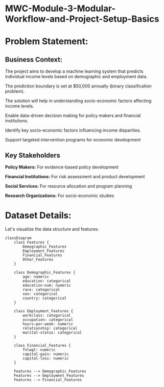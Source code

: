 # MWC-Module-3-Modular-Workflow-and-Project-Setup-Basics

# Problem Statement:

## Business Context:


The project aims to develop a machine learning system that predicts individual income levels based on demographic and employment data.

The prediction boundary is set at $50,000 annually (binary classification problem).

The solution will help in understanding socio-economic factors affecting income levels.

Enable data-driven decision making for policy makers and financial institutions.

Identify key socio-economic factors influencing income disparities.

Support targeted intervention programs for economic development

## Key Stakeholders

**Policy Makers:** For evidence-based policy development

**Financial Institutions:** For risk assessment and product development

**Social Services:** For resource allocation and program planning

**Research Organizations:** For socio-economic studies

# Dataset Details:
Let's visualize the data structure and features:

```mermaid
classDiagram
    class Features {
        Demographic_Features
        Employment_Features
        Financial_Features
        Other_Features
    }
    
    class Demographic_Features {
        age: numeric
        education: categorical
        education-num: numeric
        race: categorical
        sex: categorical
        country: categorical
    }
    
    class Employment_Features {
        workclass: categorical
        occupation: categorical
        hours-per-week: numeric
        relationship: categorical
        marital-status: categorical
    }
    
    class Financial_Features {
        fnlwgt: numeric
        capital-gain: numeric
        capital-loss: numeric
    }
    
    Features --> Demographic_Features
    Features --> Employment_Features
    Features --> Financial_Features
```